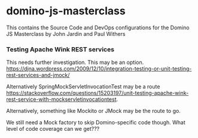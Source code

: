 # domino-js-masterclass
This contains the Source Code and DevOps configurations for the Domino JS Masterclass by John Jardin and Paul Withers


### Testing Apache Wink REST services
This needs further investigation. This may be an option.
https://djna.wordpress.com/2009/12/10/integration-testing-or-unit-testing-rest-services-and-jmock/

Alternatively SpringMockServletInvocationTest may be a route https://stackoverflow.com/questions/15203197/unit-testing-apache-wink-rest-service-with-mockservletinvocationtest.

Alternatively, something like Mockito or JMock may be the route to go.

We still need a Mock factory to skip Domino-specific code though. What level of code coverage can we get???